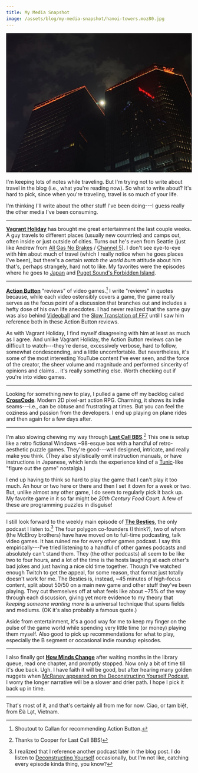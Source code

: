 ```yaml
---
title: My Media Snapshot
image: /assets/blog/my-media-snapshot/hanoi-towers.moz80.jpg
---
```


![](/assets/blog/my-media-snapshot/hanoi-towers.moz80.jpg)

I'm keeping lots of notes while traveling. But I'm trying not to write about travel in the blog (i.e., what you're reading now). So what to write about? It's hard to pick, since when you're traveling, travel is so much of your life.

I'm thinking I'll write about the other stuff I've been doing---I guess really the other media I've been consuming.

---

**[Vagrant Holiday](https://www.youtube.com/c/VagrantHoliday)** has brought me great entertainment the last couple weeks. A guy travels to different places (usually new countries) and camps out, often inside or just outside of cities. Turns out he's even from Seattle (just like Andrew from [All Gas No Brakes](https://www.youtube.com/channel/UCtqxG9IrHFU_ID1khGvx9sA) / [Channel 5](https://www.youtube.com/channel/UC-AQKm7HUNMmxjdS371MSwg)). I don't see eye-to-eye with him about much of travel (which I really notice when he goes places I've been), but there's a certain _watch the world burn_ attitude about him that's, perhaps strangely, hard not to like. My favorites were the episodes where he goes to [Japan](https://www.youtube.com/watch?v=7eFgRxfTZPI) and [Puget Sound's Forbidden Island](https://www.youtube.com/watch?v=2xnI1hZdltw).

---

**[Action Button](https://www.youtube.com/c/ActionButton)** "reviews" of video games.[^callan] I write "reviews" in quotes because, while each video ostensibly covers a game, the game really serves as the focus point of a discussion that branches out and includes a hefty dose of his own life anecdotes. I had never realized that the same guy was also behind [Videoball](https://en.wikipedia.org/wiki/Videoball) and the [Slow Translation of FF7](https://www.youtube.com/watch?v=tCeN2KjRHZk&list=PLsiJPoHlPqEEA07AKMQ2Hm2oRLiGkR_uJ) until I saw him reference both in these Action Button reviews.

[^callan]: Shoutout to Callan for recommending Action Button.

As with Vagrant Holiday, I find myself disagreeing with him at least as much as I agree. And unlike Vagrant Holiday, the Action Button reviews can be difficult to watch---they're dense, excessively verbose, hard to follow, somewhat condescending, and a little uncomfortable. But nevertheless, it's some of the most interesting YouTube content I've ever seen, and the force of the creator, the sheer volume and magnitude and performed sincerity of opinions and claims... it's really something else. Worth checking out if you're into video games.

---

Looking for something new to play, I pulled a game off my backlog called **[CrossCode](http://www.cross-code.com/en/home)**. Modern 2D pixel-art action RPG. Charming, it shows its indie seams---i.e., can be obtuse and frustrating at times. But you can feel the coziness and passion from the developers. I end up playing on plane rides and then again for a few days after.

---

I'm also slowing chewing my way through **[Last Call BBS](https://www.zachtronics.com/last-call-bbs/)**.[^coop] This one is setup like a retro fictional Windows ~98-esque box with a handful of retro-aesthetic puzzle games. They're good---well designed, intricate, and really make you think. (They also stylistically omit instruction manuals, or have instructions in Japanese, which lends the experience kind of a [Tunic](https://tunicgame.com/)-like "figure out the game" nostalgia.)

[^coop]: Thanks to Cooper for Last Call BBS!

I end up having to think so hard to play the game that I can't play it too much. An hour or two here or there and then I set it down for a week or two. But, unlike almost any other game, I do seem to regularly pick it back up. My favorite game in it so far might be _20th Century Food Court._ A few of these are programming puzzles in disguise!

---

I still look forward to the weekly main episode of **[The Besties](https://www.themcelroy.family/besties)**, the only podcast I listen to.[^pod] The four polygon co-founders (I think?), two of whom (the McElroy brothers) have have moved on to full-time podcasting, talk video games. It has ruined me for every other games podcast. I say this empirically---I've tried listening to a handful of other games podcasts and absolutely can't stand them. They (the other podcasts) all seem to be like two to four hours, and a lot of the time is the hosts laughing at each other's bad jokes and just having a nice old time together. Though I've watched enough Twitch to get the appeal, for some reason, that format just totally doesn't work for me. The Besties is, instead, ~45 minutes of high-focus content, split about 50/50 on a main new game and other stuff they've been playing. They cut themselves off at what feels like about ~75% of the way through each discussion, giving yet more evidence to my theory that _keeping someone wanting more_ is a universal technique that spans fields and mediums. (OK it's also probably a famous quote.)

[^pod]: I realized that I reference another podcast later in the blog post. I do listen to [Deconstructing Yourself](https://deconstructingyourself.com/deconstructing-yourself-podcast) occasionally, but I'm not like, catching every episode kinda thing, you know?

Aside from entertainment, it's a good way for me to keep my finger on the pulse of the game world while spending very little time (or money) playing them myself. Also good to pick up recommendations for what to play, especially the B segment or occasional indie roundup episodes.

---

I also finally got **[How Minds Change](https://www.davidmcraney.com/howmindschangehome)** after waiting months in the library queue, read one chapter, and promptly stopped. Now only a bit of time till it's due back. Ugh. I have faith it will be good, but after hearing many golden nuggets when [McRaney appeared on the Deconstructing Yourself Podcast](https://art19.com/shows/deconstructing-yourself/episodes/3b3119f3-fca8-49d2-91bb-f4960172d93e), I worry the longer narrative will be a slower and drier path. I hope I pick it back up in time.

---

That's most of it, and that's certainly all from me for now. Ciao, or tạm biệt, from Đà Lạt, Vietnam.
